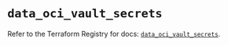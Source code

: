 # `data_oci_vault_secrets`

Refer to the Terraform Registry for docs: [`data_oci_vault_secrets`](https://registry.terraform.io/providers/oracle/oci/7.19.0/docs/data-sources/vault_secrets).
